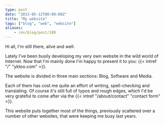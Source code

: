 ```yaml
---
type: post
date: "2013-05-12T00:00:00Z"
title: "My website"
tags: ["blog", "web", "website"]
aliases:
    - /en/blog/post/180
---
```


Hi all, I'm still there, alive and well.

Lately I've been busily developing my very own website in the wild world of Internet. Now that I'm mainly done I'm happy to present it to you: {{< intref "/" "yktoo.com" >}}.

The website is divided in three main sections: Blog, Software and Media.

Each of them has cost me quite an effort of writing, spell-checking and translating. Of course it's still full of typos and rough edges, which I'd be very grateful to come after via the {{< intref "/about/contact" "contact form" >}}.

This website puts together most of the things, previously scattered over a number of other websites, that were keeping me busy last years.
